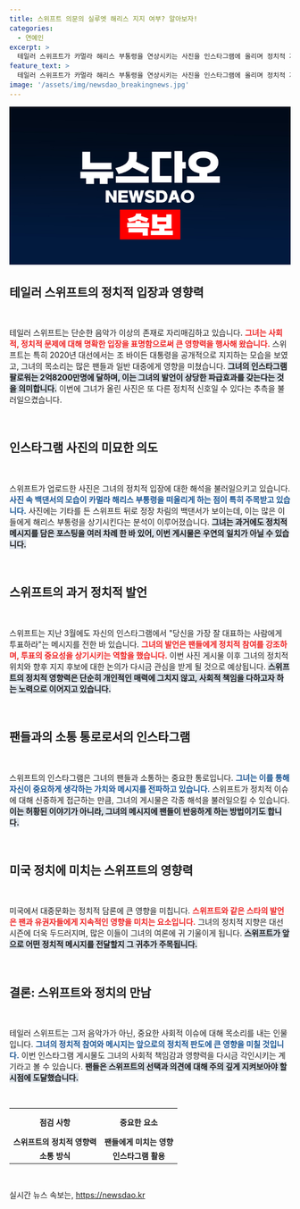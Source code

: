 ```yaml
---
title: 스위프트 의문의 실루엣 해리스 지지 여부? 알아보자!
categories:
  - 연예인
excerpt: >
  테일러 스위프트가 카멀라 해리스 부통령을 연상시키는 사진을 인스타그램에 올리며 정치적 지지 여부에 관심을 모으고 있습니다. 그녀의 암시가 민주당 대선 후보 선택에 어떤 영향을 미칠지 궁금증을 증폭시키고 있습니다!
feature_text: >
  테일러 스위프트가 카멀라 해리스 부통령을 연상시키는 사진을 인스타그램에 올리며 정치적 지지 여부에 관심을 모으고 있습니다. 그녀의 암시가 민주당 대선 후보 선택에 어떤 영향을 미칠지 궁금증을 증폭시키고 있습니다!
image: '/assets/img/newsdao_breakingnews.jpg'
---
```


<p><img src="/assets/img/newsdao_breakingnews.jpg" alt="cryptoinkorea 속보" /></p>

<h2>테일러 스위프트의 정치적 입장과 영향력</h2>

<p data-ke-size="size16">&nbsp;</p>

<p>테일러 스위프트는 단순한 음악가 이상의 존재로 자리매김하고 있습니다. <b><span style="color: #ee2323;">그녀는 사회적, 정치적 문제에 대해 명확한 입장을 표명함으로써 큰 영향력을 행사해 왔습니다.</span></b> 스위프트는 특히 2020년 대선에서는 조 바이든 대통령을 공개적으로 지지하는 모습을 보였고, 그녀의 목소리는 많은 팬들과 일반 대중에게 영향을 미쳤습니다. <b><span style="background-color: #21538527;">그녀의 인스타그램 팔로워는 2억8200만명에 달하며, 이는 그녀의 발언이 상당한 파급효과를 갖는다는 것을 의미합니다.</span></b> 이번에 그녀가 올린 사진은 또 다른 정치적 신호일 수 있다는 추측을 불러일으켰습니다.</p>

<p data-ke-size="size16">&nbsp;</p>

<h2>인스타그램 사진의 미묘한 의도</h2>

<p data-ke-size="size16">&nbsp;</p>

<p>스위프트가 업로드한 사진은 그녀의 정치적 입장에 대한 해석을 불러일으키고 있습니다. <b><span style="color: #1a5490;">사진 속 백댄서의 모습이 카멀라 해리스 부통령을 떠올리게 하는 점이 특히 주목받고 있습니다.</span></b> 사진에는 기타를 든 스위프트 뒤로 정장 차림의 백댄서가 보이는데, 이는 많은 이들에게 해리스 부통령을 상기시킨다는 분석이 이루어졌습니다. <b><span style="background-color: #21538527;">그녀는 과거에도 정치적 메시지를 담은 포스팅을 여러 차례 한 바 있어, 이번 게시물은 우연의 일치가 아닐 수 있습니다.</span></b></p>

<p data-ke-size="size16">&nbsp;</p>

<h2>스위프트의 과거 정치적 발언</h2>

<p data-ke-size="size16">&nbsp;</p>

<p>스위프트는 지난 3월에도 자신의 인스타그램에서 "당신을 가장 잘 대표하는 사람에게 투표하라"는 메시지를 전한 바 있습니다. <b><span style="color: #ee2323;">그녀의 발언은 팬들에게 정치적 참여를 강조하며, 투표의 중요성을 상기시키는 역할을 했습니다.</span></b> 이번 사진 게시물 이후 그녀의 정치적 위치와 향후 지지 후보에 대한 논의가 다시금 관심을 받게 될 것으로 예상됩니다. <b><span style="background-color: #21538527;">스위프트의 정치적 영향력은 단순히 개인적인 매력에 그치지 않고, 사회적 책임을 다하고자 하는 노력으로 이어지고 있습니다.</span></b></p>

<p data-ke-size="size16">&nbsp;</p>

<h2>팬들과의 소통 통로로서의 인스타그램</h2>

<p data-ke-size="size16">&nbsp;</p>

<p>스위프트의 인스타그램은 그녀의 팬들과 소통하는 중요한 통로입니다. <b><span style="color: #1a5490;">그녀는 이를 통해 자신이 중요하게 생각하는 가치와 메시지를 전파하고 있습니다.</span></b> 스위프트가 정치적 이슈에 대해 신중하게 접근하는 만큼, 그녀의 게시물은 각종 해석을 불러일으킬 수 있습니다. <b><span style="background-color: #21538527;">이는 허황된 이야기가 아니라, 그녀의 메시지에 팬들이 반응하게 하는 방법이기도 합니다.</span></b></p>

<p data-ke-size="size16">&nbsp;</p>

<h2>미국 정치에 미치는 스위프트의 영향력</h2>

<p data-ke-size="size16">&nbsp;</p>

<p>미국에서 대중문화는 정치적 담론에 큰 영향을 미칩니다. <b><span style="color: #ee2323;">스위프트와 같은 스타의 발언은 팬과 유권자들에게 지속적인 영향을 미치는 요소입니다.</span></b> 그녀의 정치적 지향은 대선 시즌에 더욱 두드러지며, 많은 이들이 그녀의 여론에 귀 기울이게 됩니다. <b><span style="background-color: #21538527;">스위프트가 앞으로 어떤 정치적 메시지를 전달할지 그 귀추가 주목됩니다.</span></b></p>

<p data-ke-size="size16">&nbsp;</p>

<h2>결론: 스위프트와 정치의 만남</h2>

<p data-ke-size="size16">&nbsp;</p>

<p>테일러 스위프트는 그저 음악가가 아닌, 중요한 사회적 이슈에 대해 목소리를 내는 인물입니다. <b><span style="color: #1a5490;">그녀의 정치적 참여와 메시지는 앞으로의 정치적 판도에 큰 영향을 미칠 것입니다.</span></b> 이번 인스타그램 게시물도 그녀의 사회적 책임감과 영향력을 다시금 각인시키는 계기라고 볼 수 있습니다. <b><span style="background-color: #21538527;">팬들은 스위프트의 선택과 의견에 대해 주의 깊게 지켜보아야 할 시점에 도달했습니다.</span></b></p>

<p data-ke-size="size16">&nbsp;</p>

<table style="width: 100%; border-collapse: collapse;">
    <tr>
        <th style="text-align: center; height: 40px;"><b>점검 사항</b></th>
        <th style="text-align: center; height: 40px;"><b>중요한 요소</b></th>
    </tr>
    <tr>
        <td style="text-align: center; height: 17px;"><b>스위프트의 정치적 영향력</b></td>
        <td style="text-align: center; height: 17px;"><b>팬들에게 미치는 영향</b></td>
    </tr>
    <tr>
        <td style="text-align: center; height: 17px;"><b>소통 방식</b></td>
        <td style="text-align: center; height: 17px;"><b>인스타그램 활용</b></td>
    </tr>
</table>

<p data-ke-size="size16">&nbsp;</p>
실시간 뉴스 속보는, <a href="https://newsdao.kr" rel="dofollow">https://newsdao.kr</a>


